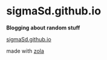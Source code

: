 # sigmaSd.github.io

**Blogging about random stuff**

[sigmaSd.github.io](https://sigmasd.github.io/)

made with [zola](https://www.getzola.org/)
